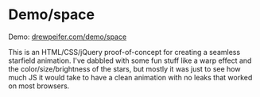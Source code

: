Demo/space
===========

Demo: [drewpeifer.com/demo/space](http://www.drewpeifer.com/demo/space "Space demo")

This is an HTML/CSS/jQuery proof-of-concept for creating
a seamless starfield animation. I've dabbled with some fun stuff
like a warp effect and the color/size/brightness of the stars,
but mostly it was just to see how much JS it would take to have
a clean animation with no leaks that worked on most browsers.